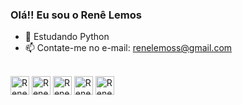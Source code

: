 ### Olá!! Eu sou o Renê Lemos

- 🌱 Estudando Python
- 📫 Contate-me no e-mail: renelemoss@gmail.com

<div style="display: inline_block"><br>
  <img align="center" alt="Rene MS Excel" height="30" weight="40" src="https://img.icons8.com/color/48/000000/ms-excel.png">
   <img align="center" alt="Rene PowerBI" height="30" weight="40" src="https://svgshare.com/getbyhash/sha1-CoX1FeO7x4mfDg71Zr9sRooRgMs=">
   <img align="center" alt="Rene Java" height="30" weight="40" src="https://www.svgrepo.com/show/184143/java.svg">
   <img align="center" alt="Rene MySQL" height="30" weight="40" src="https://www.vectorlogo.zone/logos/mysql/mysql-official.svg">
     <img align="center" alt="Rene MySQL" height="30" weight="40" src="[https://www.vectorlogo.zone/logos/mysql/mysql-official.svg](https://upload.wikimedia.org/wikipedia/commons/thumb/c/c3/Python-logo-notext.svg/1869px-Python-logo-notext.svg.png)">
  
   
</div>
  
  
